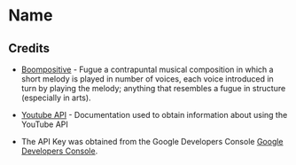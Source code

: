 # Name

## 

## Credits

- [Boompositive]() - Fugue a contrapuntal musical composition in which a short melody is played in number of voices, each voice introduced in turn by playing the melody; anything that resembles a fugue in structure (especially in arts).



- [Youtube API](https://developers.google.com/youtube/v3/docs/videos/list) - Documentation used to obtain information about using the YouTube API

- The API Key was obtained from the Google Developers Console [Google Developers Console](https://console.developers.google.com/).
